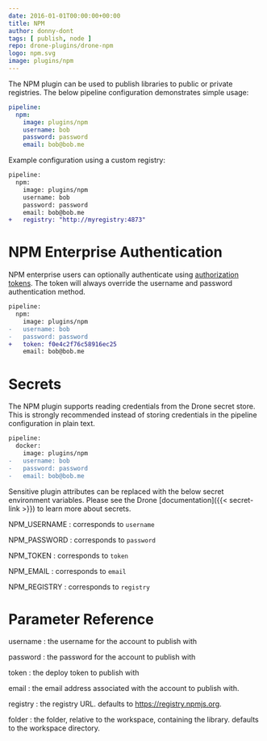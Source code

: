 ```yaml
---
date: 2016-01-01T00:00:00+00:00
title: NPM
author: donny-dont
tags: [ publish, node ]
repo: drone-plugins/drone-npm
logo: npm.svg
image: plugins/npm
---
```


The NPM plugin can be used to publish libraries to public or private registries. The below pipeline configuration demonstrates simple usage:

```yaml
pipeline:
  npm:
    image: plugins/npm
    username: bob
    password: password
    email: bob@bob.me
```

Example configuration using a custom registry:

```diff
pipeline:
  npm:
    image: plugins/npm
    username: bob
    password: password
    email: bob@bob.me
+   registry: "http://myregistry:4873"
```

# NPM Enterprise Authentication

NPM enterprise users can optionally authenticate using
[authorization tokens](http://blog.npmjs.org/post/106559223730/npm-enterprise-with-github-2fa). The token will always override the username and password authentication method.

```diff
pipeline:
  npm:
    image: plugins/npm
-   username: bob
-   password: password
+   token: f0e4c2f76c58916ec25
    email: bob@bob.me
```

# Secrets

The NPM plugin supports reading credentials from the Drone secret store. This is strongly recommended instead of storing credentials in the pipeline configuration in plain text.

```diff
pipeline:
  docker:
    image: plugins/npm
-   username: bob
-   password: password
-   email: bob@bob.me
```

Sensitive plugin attributes can be replaced with the below secret environment variables. Please see the Drone [documentation]({{< secret-link >}}) to learn more about secrets.

NPM_USERNAME
: corresponds to `username`

NPM_PASSWORD
: corresponds to `password`

NPM_TOKEN
: corresponds to `token`

NPM_EMAIL
: corresponds to `email`

NPM_REGISTRY
: corresponds to `registry`

# Parameter Reference

username
: the username for the account to publish with

password
: the password for the account to publish with

token
: the deploy token to publish with

email
: the email address associated with the account to publish with.

registry
: the registry URL. defaults to https://registry.npmjs.org.

folder
: the folder, relative to the workspace, containing the library. defaults to the workspace directory.

